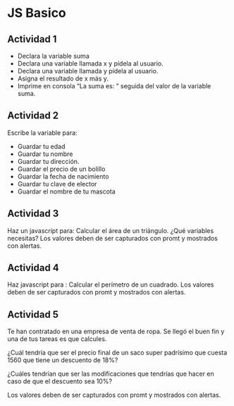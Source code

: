 # JS Basico

## Actividad 1

- Declara la variable suma
- Declara  una variable llamada x y pídela al usuario.
- Declara  una variable llamada y  pídela al usuario.
- Asigna el resultado de x más y.
- Imprime en consola “La suma es: ” seguida del valor de la variable suma.

## Actividad 2

Escribe la variable para:

- Guardar tu edad
- Guardar tu nombre
- Guardar tu dirección.
- Guardar el precio de un bolillo
- Guardar la fecha de nacimiento
- Guardar tu clave de elector
- Guardar el nombre de tu mascota

## Actividad 3

Haz un javascript para: Calcular el área de un triángulo. ¿Qué variables necesitas? Los valores deben de ser capturados con promt y mostrados con alertas.

## Actividad 4
Haz javascript para : Calcular el perímetro de un cuadrado. Los valores deben de ser capturados con promt y mostrados con alertas.

## Actividad 5
Te han contratado en una empresa de venta de ropa. Se llegó el buen fin y una de tus tareas es que calcules.

 ¿Cuál tendría que ser el precio final de un saco super padrísimo que cuesta 1560 que tiene un descuento de 18%?

¿Cuáles tendrían que ser las modificaciones que tendrías que hacer en caso de que el descuento sea 10%?

 Los valores deben de ser capturados con promt y mostrados con alertas.